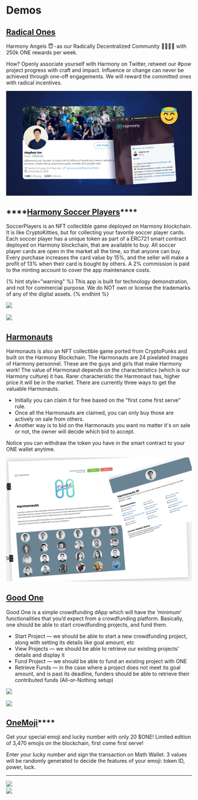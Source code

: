 # Demos

## [Radical Ones ](https://harmony.one/angels)

Harmony Angels 😇 - as our Radically Decentralized Community 👩‍👩‍👧‍👦 with 250k ONE rewards per week.

How? Openly associate yourself with Harmony on Twitter, retweet our \#pow project progress with craft and impact. Influence or change can never be achieved through one-off engagements. We will reward the committed ones with radical incentives. 

![](../.gitbook/assets/angels_stse.jpg)

## \*\*\*\*[**Harmony Soccer Players**](https://soccerplayers-87d85.firebaseapp.com/)\*\*\*\*

SoccerPlayers is an NFT collectible game deployed on Harmony blockchain. It is like CryptoKitties, but for collecting your favorite soccer player cards. Each soccer player has a unique token as part of a ERC721 smart contract deployed on Harmony blockchain, that are available to buy. All soccer player cards are open in the market all the time, so that anyone can buy. Every purchase increases the card value by 15%, and the seller will make a profit of 13% when their card is bought by others. A 2% commission is paid to the minting account to cover the app maintenance costs. 

{% hint style="warning" %}
This app is built for technology demonstration, and not for commercial purpose. We do NOT own or license the trademarks of any of the digital assets.
{% endhint %}

![](https://lh6.googleusercontent.com/fimKzfRuSVB4wlJc5syDTXcTeSbWT20XI_WmoIWf7EbKKEfgA54tmYiHNpiR2GR-jiXcvzP0Ywuv_5Z3kJOjhYqCX4mynhZWlEAUkwDRm6FsbAN_96JLHFZMAdfP93mCa83mwW2o)

![](https://lh6.googleusercontent.com/Es6aaeVgajGAd8WOCC1sR4twguBdKxUHzW8MkY64PpSq1dIombR8sywdCe3fdaaD8jNA3AY-OtHvOyQouUqXiSNnDqFl7xnjo_4XsnNCm5BGnds6irM1_A3d28r6kIt8dJfsPnA_)

## [Harmonauts](https://punks.hmy.cc.ink/#/home)

Harmonauts is also an NFT collectible game ported from CryptoPunks and built on the Harmony Blockchain. The Harmonauts are 24 pixelated images of Harmony personnel. These are the guys and girls that make Harmony work! The value of Harmonaut depends on the characteristics \(which is our Harmony culture\) it has. Rarer characteristic the Harmonaut has, higher price it will be in the market. There are currently three ways to get the valuable Harmonauts. 

* Initially you can claim it for free based on the "first come first serve" rule.
* Once all the Harmonauts are claimed, you can only buy those are actively on sale from others.
* Another way is to bid on the Harmonauts you want no matter it's on sale or not, the owner will decide which bid to accept. 

Notice you can withdraw the token you have in the smart contract to your ONE wallet anytime. 

![](../.gitbook/assets/img_0939.jpg)

## [Good One](http://crowdfunding.s3-website-us-west-1.amazonaws.com/) 

Good One is a simple crowdfunding dApp which will have the ‘minimum’ functionalities that you’d expect from a crowdfunding platform. Basically, one should be able to start crowdfunding projects, and fund them.

* Start Project — we should be able to start a new crowdfunding project, along with setting its details like goal amount, etc
* View Projects — we should be able to retrieve our existing projects’ details and display it
* Fund Project — we should be able to fund an existing project with ONE
* Retrieve Funds — in the case where a project does not meet its goal amount, and is past its deadline, funders should be able to retrieve their contributed funds \(All-or-Nothing setup\)

![](https://lh4.googleusercontent.com/8-v_R8ywFf9YM2_aF591mFK7wi-C-JKnORt8_jU7IZIc5J92za9qff0X0v_Ls4ksG0NkDKKRy8dpWzT8zXGv36k2fkDhKXQLBYjjKziQYTc8GgSVhDaWk8GaYYYaPWqBR2WMwKiX)

![](https://lh5.googleusercontent.com/k4YszD4sg6gwe5SgIsrsLW_tqWqscU7CJcHD6APjeMG8H_bugZPof_Yqk1WC5OYDzsS7mG9U6kzRqngSjTL3kM6SAV9un_KT9PvVYkTzSDEf1fGGkeyQWPOV69FWz32OKHyDfcsU)

## [OneMoji](https://peekpi.github.io/onemoji/dist/)\*\*\*\*

Get your special emoji and lucky number with only 20 $ONE! Limited edition of 3,470 emojis on the blockchain, first come first serve!

Enter your lucky number and sign the transaction on Math Wallet. 3 values will be randomly generated to decide the features of your emoji: token ID, power, luck.  
****

![](https://lh4.googleusercontent.com/D1iPtrFVcsTeKrssiwWcX3jrquZFEa7f1l9-orZvU0Hp9Ircjwcp1FMA2gK2ANYpcLiDOqLfPixcUVYae-kXoxD6Ganar2CnVoiW1-qJnbSpa3rSfZLxoDWQt6zEF0hi4pzrUF0o)  
![](https://lh6.googleusercontent.com/UJ2m--R2rgEXd6uhbwPyipKNfb1HaBBsjvR2eFx00S72dS_JmAs_G49nijQ47NoRI3x1LP2ew2S4VjQTiUfHxKoomXoQVs0kbo3Nh2SnUSM3A6_SKVauTwICM7Z6MNEbMsj3_hzd)

